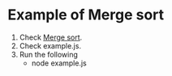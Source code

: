 # Example of Merge sort

1. Check [Merge sort](https://en.wikipedia.org/wiki/Merge_sort).
2. Check example.js.
3. Run the following
   - node example.js
